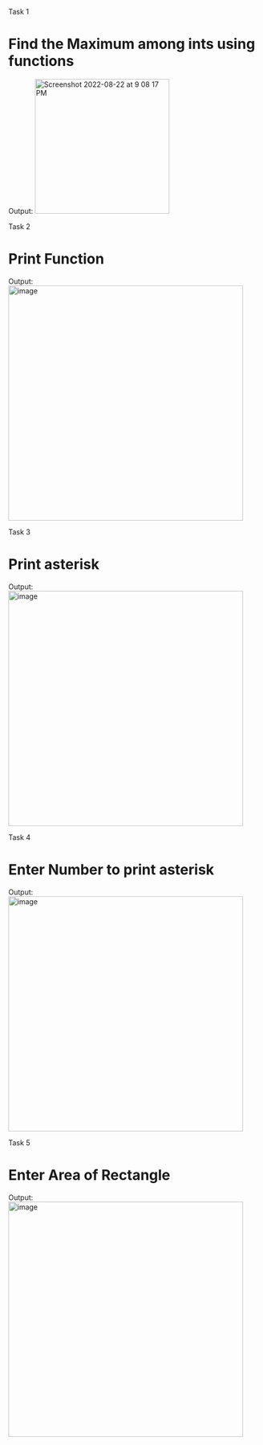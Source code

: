 Task 1
<h1>Find the Maximum among ints using functions</h1>
Output:
<img width="268" alt="Screenshot 2022-08-22 at 9 08 17 PM" src="https://user-images.githubusercontent.com/95617382/185967687-433ca548-7f0d-4f6b-a535-a20fd4a0ed5a.png">

Task 2
<h1>Print Function</h1>
Output:
<img width="468" alt="image" src="https://user-images.githubusercontent.com/95617382/185967896-685bef1e-9f9c-443e-8f1f-531cfe2473fc.png">

Task 3
<h1>Print asterisk</h1>
Output:
<img width="468" alt="image" src="https://user-images.githubusercontent.com/95617382/185968367-db0801cf-d6f7-4d4a-b880-957854248f21.png">


Task 4
<h1>Enter Number to print asterisk</h1>
Output:
<img width="468" alt="image" src="https://user-images.githubusercontent.com/95617382/185968487-e610a4f9-1cd8-4e31-9404-c0e8898cbb41.png">


Task 5
<h1>Enter Area of Rectangle</h1>
Output:
<img width="468" alt="image" src="https://user-images.githubusercontent.com/95617382/185969897-04997ca5-ab7b-4bd6-9169-5e444f7312df.png">
